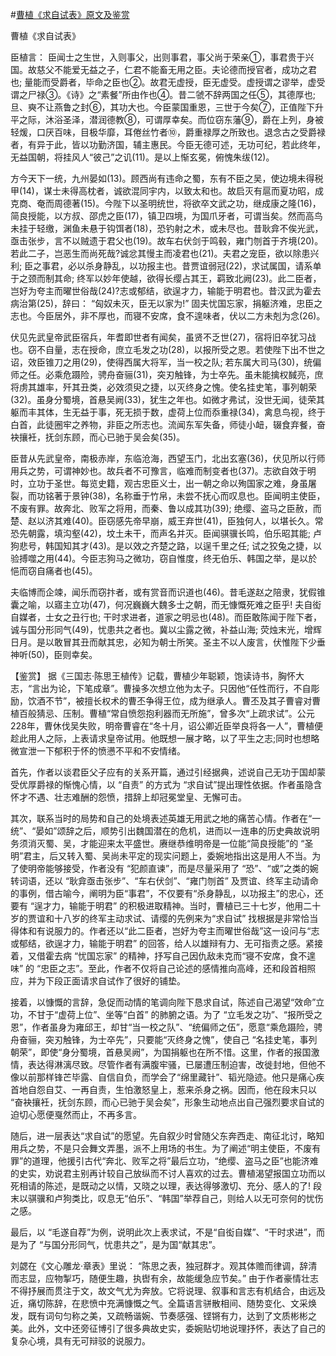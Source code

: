 #[曹植《求自试表》原文及鉴赏](https://www.vrrw.net/wx/10230.html)

曹植《求自试表》

臣植言： 臣闻士之生世，入则事父，出则事君，事父尚于荣亲①，事君贵于兴国。故慈父不能爱无益之子，仁君不能畜无用之臣。夫论德而授官者，成功之君也; 量能而受爵者，毕命之臣也②。故君无虚授，臣无虚受。虚授谓之谬举，虚受谓之尸禄③。《诗》之“素餐”所由作也④。昔二虢不辞两国之任⑤，其德厚也; 旦、奭不让燕鲁之封⑥，其功大也。今臣蒙国重恩，三世于今矣⑦，正值陛下升平之际，沐浴圣泽，潜润德教⑧，可谓厚幸矣。而位窃东藩⑨，爵在上列，身被轻煖，口厌百味，目极华靡，耳倦丝竹者⑩，爵重禄厚之所致也。退念古之受爵禄者，有异于此，皆以功勤济国，辅主惠民。今臣无德可述，无功可纪，若此终年，无益国朝，将挂风人“彼己”之讥(11)。是以上惭玄冕，俯愧朱绂(12)。

方今天下一统，九州晏如(13)。顾西尚有违命之蜀，东有不臣之吴，使边境未得税甲(14)，谋士未得高枕者，诚欲混同宇内，以致太和也。故启灭有扈而夏功昭，成克商、奄而周德著(15)。今陛下以圣明统世，将欲卒文武之功，继成康之隆(16)，简良授能，以方叔、邵虎之臣(17)，镇卫四境，为国爪牙者，可谓当矣。然而高鸟未挂于轻缴，渊鱼未悬于钩饵者(18)，恐钓射之术，或未尽也。昔耿弇不俟光武，亟击张步，言不以贼遗于君父也(19)。故车右伏剑于鸣毂，雍门刎首于齐境(20)。若此二子，岂恶生而尚死哉?诚忿其慢主而凌君也(21)。夫君之宠臣，欲以除患兴利; 臣之事君，必以杀身静乱，以功报主也。昔贾谊弱冠(22)，求试属国，请系单于之颈而制其命; 终军以妙年使越，欲得长缨占其王，羁致北阙(23)。此二臣者，岂好为夸主而曜世俗哉(24)?志或郁结，欲逞才力，输能于明君也。昔汉武为霍去病治第(25)，辞曰： “匈奴未灭，臣无以家为!” 固夫忧国忘家，捐躯济难，忠臣之志也。今臣居外，非不厚也，而寝不安席，食不遑味者，伏以二方未剋为念(26)。

伏见先武皇帝武臣宿兵，年耆即世者有闻矣，虽贤不乏世(27)，宿将旧卒犹习战也。窃不自量，志在授命，庶立毛发之功(28)，以报所受之恩。若使陛下出不世之诏，效臣锥刀之用(29)，使得西属大将军，当一校之队; 若东属大司马(30)，统偏师之任。必乘危蹑险，骋舟奋骊(31)，突刃触锋，为士卒先。虽未能擒权馘亮，庶将虏其雄率，歼其丑类，必效须臾之捷，以灭终身之愧。使名挂史笔，事列朝荣(32)。虽身分蜀境，首悬吴阙(33)，犹生之年也。如微才弗试，没世无闻，徒荣其躯而丰其体，生无益于事，死无损于数，虚荷上位而忝重禄(34)，禽息鸟视，终于白首，此徒圈牢之养物，非臣之所志也。流闻东军失备，师徒小衄，辍食弃餐，奋袂攘衽，抚剑东顾，而心已驰于吴会矣(35)。

臣昔从先武皇帝，南极赤岸，东临沧海，西望玉门，北出玄塞(36)，伏见所以行师用兵之势，可谓神妙也。故兵者不可豫言，临难而制变者也(37)。志欲自效于明时，立功于圣世。每览史籍，观古忠臣义士，出一朝之命以殉国家之难，身虽屠裂，而功铭著于景钟(38)，名称垂于竹帛，未尝不抚心而叹息也。臣闻明主使臣，不废有罪。故奔北、败军之将用，而秦、鲁以成其功(39); 绝缨、盗马之臣赦，而楚、赵以济其难(40)。臣窃感先帝早崩，威王弃世(41)，臣独何人，以堪长久。常恐先朝露，填沟壑(42)，坟土未干，而声名并灭。臣闻骐骥长鸣，伯乐昭其能; 卢狗悲号，韩国知其才(43)。是以效之齐楚之路，以逞千里之任; 试之狡兔之捷，以验搏噬之用(44)。今臣志狗马之微功，窃自惟度，终无伯乐、韩国之举，是以於悒而窃自痛者也(45)。

夫临博而企竦，闻乐而窃抃者，或有赏音而识道也(46)。昔毛遂赵之陪隶，犹假锥囊之喻，以寤主立功(47)，何况巍巍大魏多士之朝，而无慷慨死难之臣乎! 夫自衒自媒者，士女之丑行也; 干时求进者，道家之明忌也(48)。而臣敢陈闻于陛下者，诚与国分形同气(49)，忧患共之者也。冀以尘露之微，补益山海; 荧烛末光，增辉日月。是以敢冒其丑而献其忠，必知为朝士所笑。圣主不以人废言，伏惟陛下少垂神听(50)，臣则幸矣。



【鉴赏】 据《三国志·陈思王植传》记载，曹植少年聪颖，饱读诗书，胸怀大志，“言出为论，下笔成章”。曹操多次想立他为太子。只因他“任性而行，不自彫励，饮酒不节”，被擅长权术的曹丕争得王位，成为继承人。曹丕及其子曹睿对曹植百般猜忌、压制。曹植“常自愤怨抱利器而无所施”，曾多次“上疏求试”。公元228年，曹休伐吴失败，明帝曹睿在“冬十月，诏公卿近臣举良将各一人”，曹植便趁此用人之际，上表请求皇帝试用。他既想一展才略，以了平生之志;同时也想略微宣泄一下郁积于怀的愤懑不平和不安情绪。

首先，作者以谈君臣父子应有的关系开篇，通过引经据典，述说自己无功于国却蒙受优厚爵禄的惭愧心情，以 “自责” 的方式为 “求自试”提出理性依据。作者虽隐含怀才不遇、壮志难酬的怨愤，措辞上却冠冕堂皇、无懈可击。

其次，联系当时的局势和自己的处境表述英雄无用武之地的痛苦心情。作者在“一统”、“晏如”颂辞之后，顺势引出魏国潜在的危机，进而以一连串的历史典故说明务须消灭蜀、吴，才能迎来太平盛世。赓继恭维明帝是一位能“简良授能”的 “圣明”君主，后又转入蜀、吴尚未平定的现实问题上，委婉地指出这是用人不当。为了使明帝能够接受，作者没有 “犯颜直谏”，而是尽量采用了 “恐”、“或”之类的婉转词语，还以 “耿弇亟击张步”、“车右伏剑”、“雍门刎首” 及贾谊、终军主动请命的事例，借古喻今，阐明为臣“事君”，不仅要有“杀身静乱，以功报主”的忠心，还要有 “逞才力，输能于明君” 的积极进取精神。当时，曹植已三十七岁，他用二十岁的贾谊和十八岁的终军主动求试、请缨的先例来为“求自试” 找根据是非常恰当得体和有说服力的。作者还以“此二臣者，岂好为夸主而曜世俗哉”这一设问与“志或郁结，欲逞才力，输能于明君” 的回答，给人以雄辩有力、无可指责之感。紧接着，又借霍去病 “忧国忘家” 的精神，抒写自己因仇敌未克而“寝不安席，食不遑味” 的 “忠臣之志”。至此，作者不仅将自己论述的感情推向高峰，还和段首相照应，并为下段正面请求自试作了很好的铺垫。

接着，以慷慨的言辞，急促而动情的笔调向陛下恳求自试，陈述自己渴望“效命”立功，不甘于“虚荷上位”、坐等“白首” 的肺腑之语。为了 “立毛发之功”、“报所受之恩”，作者虽身为雍邱王，却甘“当一校之队”、“统偏师之伍”，愿意“乘危蹑险，骋舟奋骊，突刃触锋，为士卒先”，只要能“灭终身之愧”，使自己 “名挂史笔，事列朝荣”，即使“身分蜀境，首悬吴阙”，为国捐躯也在所不惜。这里，作者的报国激情，表达得淋漓尽致。尽管作者有满腹牢骚，已屡遭压制迫害，改徙封地，但他不像以前那样锋芒毕露、自信自负，而学会了“绵里藏针”、韬光隐迹。他只是痛心疾首地自怨自艾、一再自责，生怕激怒皇上，惹来杀身之祸。因而，他在段末只以 “奋袂攘衽，抚剑东顾，而心已驰于吴会矣”，形象生动地点出自己强烈要求自试的迫切心愿便戛然而止，不再多言。

随后，进一层表达“求自试”的愿望。先自叙少时曾随父东奔西走、南征北讨，略知用兵之势，不是只会舞文弄墨，派不上用场的书生。为了阐述“明主使臣，不废有罪”的道理，他援引古代“奔北、败军之将”最后立功，“绝缨、盗马之臣”也能济难的史实，劝说君主别再计较自己放纵而不讨人喜欢的过去。曹植渴望报国立功而以死相请的陈述，是既动之以情，又晓之以理，表达得够激切、充分、感人的了! 段末以骐骥和卢狗类比，叹息无“伯乐”、“韩国”举荐自己，则给人以无可奈何的忧伤之感。

最后，以 “毛遂自荐”为例，说明此次上表求试，不是“自衒自媒”、“干时求进”，而是为了 “与国分形同气，忧患共之”，是为国“献其忠”。

刘勰在《文心雕龙·章表》里说： “陈思之表，独冠群才。观其体赡而律调，辞清而志显，应物掣巧，随便生趣，执辔有余，故能缓急应节矣。” 由于作者豪情壮志不得抒展而贯注于文，故文气尤为奔放。它将说理、叙事和言志有机结合，由远及近，痛切陈辞，在悲愤中充满慷慨之气。全篇语言骈散相间、随势变化、文采焕发，既有词句匀称之美，又疏畅谐婉、节奏感强、铿锵有力，达到了文质彬彬之美。此外，文中还旁征博引了很多典故史实，委婉贴切地说理抒怀，表达了自己的复杂心境，具有无可辩驳的说服力。

